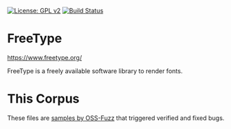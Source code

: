 [![License: GPL v2](https://img.shields.io/badge/License-GPL%20v2-blue.svg)](https://www.gnu.org/licenses/old-licenses/gpl-2.0.en.html)
[![Build Status](https://travis-ci.org/freetype/freetype2-testing.svg?branch=master)](https://travis-ci.org/freetype/freetype2-testing)

# FreeType

https://www.freetype.org/

FreeType is a freely available software library to render fonts.

# This Corpus

These files are [samples by OSS-Fuzz](https://bugs.chromium.org/p/oss-fuzz/issues/list?can=1&q=status:Fixed,Verified%20proj=freetype2) that triggered verified and fixed bugs.
